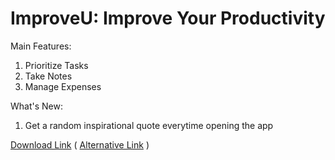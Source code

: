 # ImproveU: Improve Your Productivity
Main Features:
1. Prioritize Tasks
2. Take Notes
3. Manage Expenses

What's New:
1. Get a random inspirational quote everytime opening the app

<a href="https://apkfab.com/improveu/com.example.improveu/apk?h=0db27eb95f9d7ceba8abf5fd495cff597ef5fc44dd5abde08f76025a3c0cf780">Download Link</a>
( <a href="https://drive.google.com/file/d/1H7DO5waDMmkbfaLSp-BvWrWFpccmgihj/view?usp=sharing">Alternative Link</a> )
